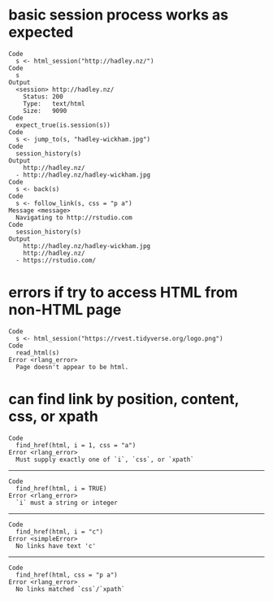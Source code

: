 # basic session process works as expected

    Code
      s <- html_session("http://hadley.nz/")
    Code
      s
    Output
      <session> http://hadley.nz/
        Status: 200
        Type:   text/html
        Size:   9090
    Code
      expect_true(is.session(s))
    Code
      s <- jump_to(s, "hadley-wickham.jpg")
    Code
      session_history(s)
    Output
        http://hadley.nz/
      - http://hadley.nz/hadley-wickham.jpg
    Code
      s <- back(s)
    Code
      s <- follow_link(s, css = "p a")
    Message <message>
      Navigating to http://rstudio.com
    Code
      session_history(s)
    Output
        http://hadley.nz/hadley-wickham.jpg
        http://hadley.nz/
      - https://rstudio.com/

# errors if try to access HTML from non-HTML page

    Code
      s <- html_session("https://rvest.tidyverse.org/logo.png")
    Code
      read_html(s)
    Error <rlang_error>
      Page doesn't appear to be html.

# can find link by position, content, css, or xpath

    Code
      find_href(html, i = 1, css = "a")
    Error <rlang_error>
      Must supply exactly one of `i`, `css`, or `xpath`

---

    Code
      find_href(html, i = TRUE)
    Error <rlang_error>
      `i` must a string or integer

---

    Code
      find_href(html, i = "c")
    Error <simpleError>
      No links have text 'c'

---

    Code
      find_href(html, css = "p a")
    Error <rlang_error>
      No links matched `css`/`xpath`

